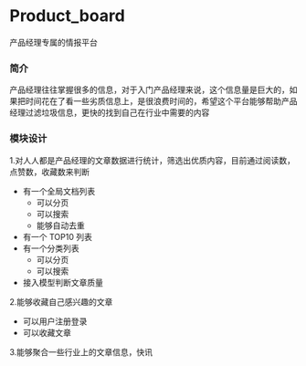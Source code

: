 # Product_board
 产品经理专属的情报平台
 
 ### 简介

 产品经理往往掌握很多的信息，对于入门产品经理来说，这个信息量是巨大的，如果把时间花在了看一些劣质信息上，是很浪费时间的，希望这个平台能够帮助产品经理过滤垃圾信息，更快的找到自己在行业中需要的内容


 ### 模块设计
1.对人人都是产品经理的文章数据进行统计，筛选出优质内容，目前通过阅读数，点赞数，收藏数来判断
 - 有一个全局文档列表
   - 可以分页
   - 可以搜索
   - 能够自动去重
 - 有一个 TOP10 列表
 - 有一个分类列表
   - 可以分页
   - 可以搜索
 - 接入模型判断文章质量

2.能够收藏自己感兴趣的文章
- 可以用户注册登录
- 可以收藏文章

3.能够聚合一些行业上的文章信息，快讯